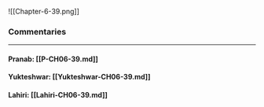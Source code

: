 ![[Chapter-6-39.png]]

### Commentaries

---

#### Pranab: [[P-CH06-39.md]]

#### Yukteshwar: [[Yukteshwar-CH06-39.md]]

#### Lahiri: [[Lahiri-CH06-39.md]]
